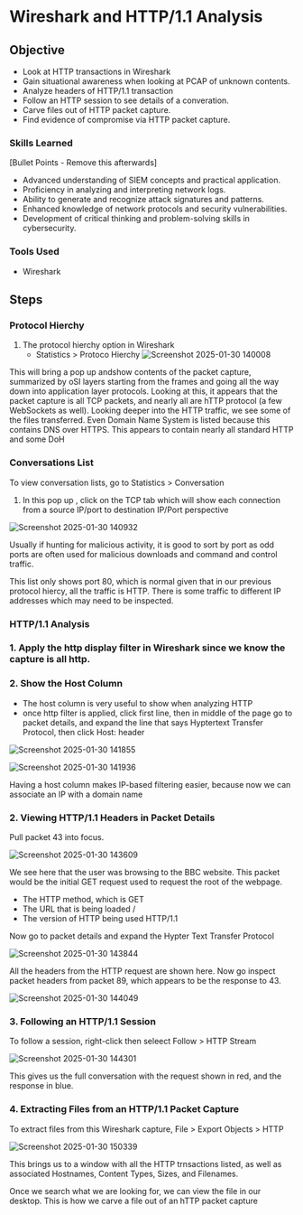 # Wireshark and HTTP/1.1 Analysis

## Objective
- Look at HTTP transactions in Wireshark
- Gain situational awareness when looking at PCAP of unknown contents.
- Analyze headers of HTTP/1.1 transaction
- Follow an HTTP session to see details of a converation.
- Carve files out of HTTP packet capture.
- Find evidence of compromise via HTTP packet capture. 

### Skills Learned
[Bullet Points - Remove this afterwards]

- Advanced understanding of SIEM concepts and practical application.
- Proficiency in analyzing and interpreting network logs.
- Ability to generate and recognize attack signatures and patterns.
- Enhanced knowledge of network protocols and security vulnerabilities.
- Development of critical thinking and problem-solving skills in cybersecurity.

### Tools Used
 - Wireshark
   
## Steps

### Protocol Hierchy
1. The protocol hierchy option in Wireshark
     - Statistics > Protoco Hierchy
  ![Screenshot 2025-01-30 140008](https://github.com/user-attachments/assets/719988a4-a2a5-474f-8f7d-90f5096b0933)

This will bring a pop up andshow contents of the packet capture, summarized by oSI layers starting from the frames and going all the way down into application layer protocols. 
Looking at this, it appears that the packet capture is all TCP packets, and nearly all are hTTP protocol (a few WebSockets as well). 
Looking deeper into the HTTP traffic, we see some of the files transferred. Even Domain Name System is listed because this contains DNS over HTTPS. This appears to contain nearly all standard HTTP and some DoH


### Conversations List 

To view conversation lists, go to Statistics > Conversation 
1. In this pop up , click on the TCP tab which will show each connection from a source IP/port to destination IP/Port perspective




![Screenshot 2025-01-30 140932](https://github.com/user-attachments/assets/5626bcb2-996f-4cc4-aa8c-bacb1a50e2b5)

Usually if hunting for malicious activity, it is good to sort by port as odd ports are often used for malicious downloads and command and control traffic. 

This list only shows port 80, which is normal given that in our previous protocol hiercy, all the traffic is HTTP. There is some traffic to different IP addresses which may need to be inspected. 

### HTTP/1.1 Analysis
 ### 1. Apply the http display filter in Wireshark since we know the capture is all http.


### 2. Show the Host Column

   - The host column is very useful to show when analyzing HTTP
   - once http filter is applied, click first line, then in middle of the page go to packet details, and expand the line that says Hyptertext Transfer Protocol, then click Host: header
  
  
![Screenshot 2025-01-30 141855](https://github.com/user-attachments/assets/b646b8de-ef45-4f16-aa2c-663d36fa9e7b)


![Screenshot 2025-01-30 141936](https://github.com/user-attachments/assets/2fb26fa5-2a19-4e19-aa88-ee26667e1c31)

Having a host column makes IP-based filtering easier, because now we can associate an IP with a domain name


### 2. Viewing HTTP/1.1 Headers in Packet Details

Pull packet 43 into focus. 

![Screenshot 2025-01-30 143609](https://github.com/user-attachments/assets/ba36b511-a4c3-4419-9fe7-0490a88fa90b)

We see here that the user was browsing to the BBC website. This packet would be the initial GET request used to request the root of the webpage. 
 - The HTTP method, which is GET
 - The URL that is being loaded /
 - The version of HTTP being used HTTP/1.1

Now go to packet details and expand the Hypter Text Transfer Protocol


![Screenshot 2025-01-30 143844](https://github.com/user-attachments/assets/4aa9ad69-958d-4ab0-8eef-d16fc365d1db)

All the headers from the HTTP request are shown here. 
Now go inspect packet headers from packet 89, which appears to be the response to 43. 


![Screenshot 2025-01-30 144049](https://github.com/user-attachments/assets/ce0e3ac6-6876-4482-8583-3e9fc1cd6726)

### 3. Following an HTTP/1.1 Session 

To follow a session, right-click then seleect Follow > HTTP Stream

![Screenshot 2025-01-30 144301](https://github.com/user-attachments/assets/5ded5561-6f24-4154-bfc5-aff1fa598921)

This gives us the full conversation with the request shown in red, and the response in blue. 


### 4. Extracting Files from an HTTP/1.1 Packet Capture

To extract files from this Wireshark capture, File > Export Objects > HTTP


![Screenshot 2025-01-30 150339](https://github.com/user-attachments/assets/64e99f1a-a9d4-4464-841d-ba4c68a05ad2)

This brings us to a window with all the HTTP trnsactions listed, as well as associated Hostnames, Content Types, Sizes, and Filenames. 

Once we search what we are looking for, we can view the file in our desktop. This is how we carve a file out of an hTTP packet capture
